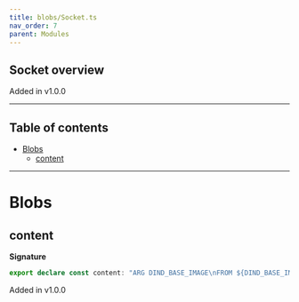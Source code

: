 ```yaml
---
title: blobs/Socket.ts
nav_order: 7
parent: Modules
---
```


## Socket overview

Added in v1.0.0

---

<h2 class="text-delta">Table of contents</h2>

- [Blobs](#blobs)
  - [content](#content)

---

# Blobs

## content

**Signature**

```ts
export declare const content: "ARG DIND_BASE_IMAGE\nFROM ${DIND_BASE_IMAGE}\n"
```

Added in v1.0.0
